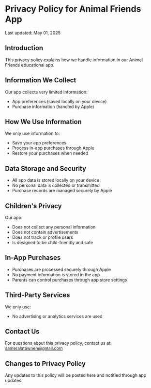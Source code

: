 # Privacy Policy for Animal Friends App

Last updated: May 01, 2025

## Introduction
This privacy policy explains how we handle information in our Animal Friends educational app.

## Information We Collect
Our app collects very limited information:
- App preferences (saved locally on your device)
- Purchase information (handled by Apple)

## How We Use Information
We only use information to:
- Save your app preferences
- Process in-app purchases through Apple
- Restore your purchases when needed

## Data Storage and Security
- All app data is stored locally on your device
- No personal data is collected or transmitted
- Purchase records are managed securely by Apple

## Children's Privacy
Our app:
- Does not collect any personal information
- Does not contain advertisements
- Does not track or profile users
- Is designed to be child-friendly and safe

## In-App Purchases
- Purchases are processed securely through Apple
- No payment information is stored in the app
- Parents can control purchases through app store settings

## Third-Party Services
We only use:
- No advertising or analytics services are used

## Contact Us
For questions about this privacy policy, contact us at:
sameralatawneh@gmail.com

## Changes to Privacy Policy
Any updates to this policy will be posted here and notified through app updates.
